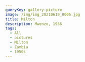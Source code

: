 ```yaml
---
queryKey: gallery-picture
image: /img/img_20210619_0005.jpg
title: Milton
description: Mwenzo, 1956
tags:
  - All
  - pictures
  - Milton
  - Zambia
  - 1950s
---
```

